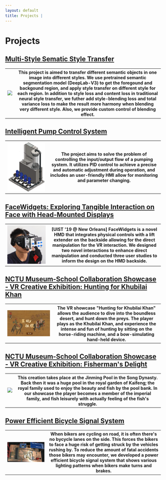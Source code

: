```yaml
---
layout: default
title: Projects | 
---
```


# Projects  

## [Multi-Style Sematic Style Transfer](pushUps.md)

<div
    class = "projectBox">
  <table>
    <tr>
      <th
        class = "imageColumn">
        <img
            src = "/images/pushUps/multiNST/multiNST.png"
            class = "projectImg">
      </th>
      <th
        class = "textColumn">
            This project is aimed to transfer different semantic objects in one image into different styles. We use pretrained semantic segmentation model (DeepLab-V3) to get the foregound and backgound region, and apply style transfer on different style for each region. In addition to style loss and content loss in traditional neural style transfer, we futher add style-blending loss and total variance loss to make the result more harmony when blending very different style. Also, we provide custom control of blending effect. 
      </th>
    </tr>
  </table>
</div>

## [Intelligent Pump Control System](intern.md)

<div
    class = "projectBox">
  <table>
    <tr>
      <th
        class = "imageColumn">
        <img
            src = "/images/intern/IPCMachine.png"
            class = "projectImg">
      </th>
      <th
        class = "textColumn">
            The project aims to solve the problem of controlling the input/output flow of a pumping system. It utilizes PID control to achieve a precise and automatic adjustment during operation, and includes an user-friendly HMI allow for monitoring and parameter changing.  
      </th>
    </tr>
  </table>
</div>

## [FaceWidgets: Exploring Tangible Interaction on Face with Head-Mounted Displays](faceWidget.md)

<div
    class = "projectBox">
  <table>
    <tr>
      <th
        class = "imageColumn">
        <img
            src = "/images/faceWidgets/faceWidgetsCover.jpg"
            class = "projectImg">
      </th>
      <th
        class = "textColumn">
            [UIST '19 @ New Orleans] FaceWidgets is a novel HMD that integrates physical controls with a lift extender on the backside allowing for the direct manipulation for the VR interaction. We designed two novel interactions to enhance direct manipulation and conducted three user studies to inform the design on the HMD backside.  
      </th>
    </tr>
  </table>
</div>

## [NCTU Museum-School Collaboration Showcase - VR Creative Exhibition: Hunting for Khubilai Khan](hunting.md)

<div
    class = "projectBox">
  <table>
    <tr>
      <th
        class = "imageColumn">
        <img
            src = "/images/hunting/huntingCover.jpg"
            class = "projectImg">
      </th>
      <th
        class = "textColumn">
            The VR showcase "Hunting for Khubilai Khan" allows the audience to dive into the boundless desert, and hunt down the preys. The player plays as the Khubilai Khan, and experience the intense and fun of hunting by sitting on the horse-riding machine, and a bow-simulating hand-held device.  
      </th>
    </tr>
  </table>
</div>

## [NCTU Museum-School Collaboration Showcase - VR Creative Exhibition: Fisherman's Delight](fishing.md)

<div
    class = "projectBox">
  <table>
    <tr>
      <th
        class = "imageColumn">
        <img
            src = "/images/fishing/fishingCover.png"
            class = "projectImg">
      </th>
      <th
        class = "textColumn">
            This creation takes place at the Jinming Pool in the Song Dynasty. Back then it was a huge pool in the royal garden of Kaifeng; the royal family used to enjoy the beauty and fish by the pool bank. In our showcase the player becomes a member of the imperial family, and fish leisurely with actually feeling of the fish's struggle.  
      </th>
    </tr>
  </table>
</div>

## [Power Efficient Bicycle Signal System](bike.md)

<div
    class = "projectBox">
  <table>
    <tr>
      <th
        class = "imageColumn">
        <img
            src = "/images/bike/bikeCover.png"
            class = "projectImg">
      </th>
      <th
        class = "textColumn">
            When bikers are cycling on road, it is often there's no bycycle lanes on the side. This forces the bikers to face a huge risk of getting struck by the vehicles rushing by. To reduce the amount of fatal accidents those bikers may encounter, we developed a power efficient bicycle signal system that shows various lighting patterns when bikers make turns and brakes.
      </th>
    </tr>
  </table>
</div>
